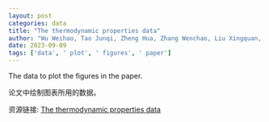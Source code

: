 ```yaml
---
layout: post
categories: data
title: "The thermodynamic properties data"
author: "Wu Weihao, Tao Junqi, Zheng Hua, Zhang Wenchao, Liu Xingquan, Zhu Lilin, Bonasera Aldo"
date: 2023-09-09
tags: ['data', ' plot', ' figures', ' paper']
---
```


The data to plot the figures in the paper.

论文中绘制图表所用的数据。

资源链接: [The thermodynamic properties data](https://doi.org/10.57760/sciencedb.j00186.00239)
